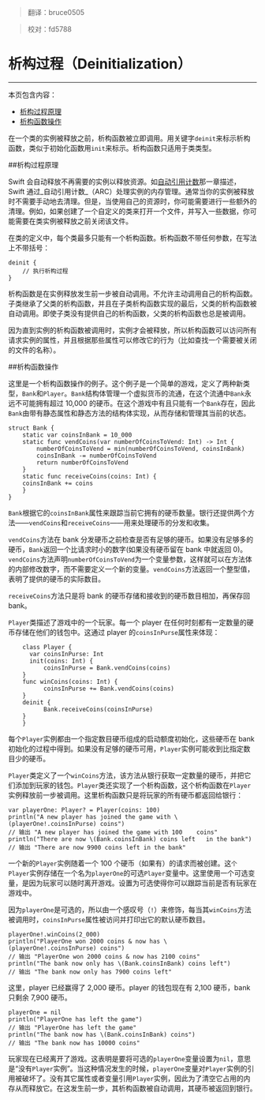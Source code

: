 > 翻译：bruce0505

> 校对：fd5788


# 析构过程（Deinitialization）
---------------------------

本页包含内容：

- [析构过程原理](#how_deinitialization_works)
- [析构函数操作](#deinitializers_in_action)

在一个类的实例被释放之前，析构函数被立即调用。用关键字`deinit`来标示析构函数，类似于初始化函数用`init`来标示。析构函数只适用于类类型。

<a name="how_deinitialization_works"></a>
##析构过程原理

Swift 会自动释放不再需要的实例以释放资源。如[自动引用计数](16_Automatic_Reference_Counting.html)那一章描述，Swift 通过_自动引用计数_（ARC）处理实例的内存管理。通常当你的实例被释放时不需要手动地去清理。但是，当使用自己的资源时，你可能需要进行一些额外的清理。例如，如果创建了一个自定义的类来打开一个文件，并写入一些数据，你可能需要在类实例被释放之前关闭该文件。

在类的定义中，每个类最多只能有一个析构函数。析构函数不带任何参数，在写法上不带括号：

    deinit {
        // 执行析构过程
	}

析构函数是在实例释放发生前一步被自动调用。不允许主动调用自己的析构函数。子类继承了父类的析构函数，并且在子类析构函数实现的最后，父类的析构函数被自动调用。即使子类没有提供自己的析构函数，父类的析构函数也总是被调用。

因为直到实例的析构函数被调用时，实例才会被释放，所以析构函数可以访问所有请求实例的属性，并且根据那些属性可以修改它的行为（比如查找一个需要被关闭的文件的名称）。

<a name="deinitializers_in_action"></a>
##析构函数操作

这里是一个析构函数操作的例子。这个例子是一个简单的游戏，定义了两种新类型，`Bank`和`Player`。`Bank`结构体管理一个虚拟货币的流通，在这个流通中`Bank`永远不可能拥有超过 10,000 的硬币。在这个游戏中有且只能有一个`Bank`存在，因此`Bank`由带有静态属性和静态方法的结构体实现，从而存储和管理其当前的状态。

	struct Bank {
        static var coinsInBank = 10_000
        static func vendCoins(var numberOfCoinsToVend: Int) -> Int {
          	numberOfCoinsToVend = min(numberOfCoinsToVend, coinsInBank)
          	coinsInBank -= numberOfCoinsToVend
         	return numberOfCoinsToVend
        }
        static func receiveCoins(coins: Int) {
        coinsInBank += coins
        }
	}

`Bank`根据它的`coinsInBank`属性来跟踪当前它拥有的硬币数量。银行还提供两个方法——`vendCoins`和`receiveCoins`——用来处理硬币的分发和收集。

`vendCoins`方法在 bank 分发硬币之前检查是否有足够的硬币。如果没有足够多的硬币，`Bank`返回一个比请求时小的数字(如果没有硬币留在 bank 中就返回 0)。`vendCoins`方法声明`numberOfCoinsToVend`为一个变量参数，这样就可以在方法体的内部修改数字，而不需要定义一个新的变量。`vendCoins`方法返回一个整型值，表明了提供的硬币的实际数目。

`receiveCoins`方法只是将 bank 的硬币存储和接收到的硬币数目相加，再保存回 bank。

`Player`类描述了游戏中的一个玩家。每一个 player 在任何时刻都有一定数量的硬币存储在他们的钱包中。这通过 player 的`coinsInPurse`属性来体现：

		class Player {
		  var coinsInPurse: Int
		  init(coins: Int) {
		      coinsInPurse = Bank.vendCoins(coins)
		}
		func winCoins(coins: Int) {
		      coinsInPurse += Bank.vendCoins(coins)
		}
		deinit {
		      Bank.receiveCoins(coinsInPurse)
		}
		}


每个`Player`实例都由一个指定数目硬币组成的启动额度初始化，这些硬币在 bank 初始化的过程中得到。如果没有足够的硬币可用，`Player`实例可能收到比指定数目少的硬币。

`Player`类定义了一个`winCoins`方法，该方法从银行获取一定数量的硬币，并把它们添加到玩家的钱包。`Player`类还实现了一个析构函数，这个析构函数在`Player`实例释放前一步被调用。这里析构函数只是将玩家的所有硬币都返回给银行：

	var playerOne: Player? = Player(coins: 100)
	println("A new player has joined the game with \(playerOne!.coinsInPurse) coins")
	// 输出 "A new player has joined the game with 100 	coins"
	println("There are now \(Bank.coinsInBank) coins left 	in the bank")
	// 输出 "There are now 9900 coins left in the bank"

一个新的`Player`实例随着一个 100 个硬币（如果有）的请求而被创建。这`个Player`实例存储在一个名为`playerOne`的可选`Player`变量中。这里使用一个可选变量，是因为玩家可以随时离开游戏。设置为可选使得你可以跟踪当前是否有玩家在游戏中。

因为`playerOne`是可选的，所以由一个感叹号（`!`）来修饰，每当其`winCoins`方法被调用时，`coinsInPurse`属性被访问并打印出它的默认硬币数目。

	playerOne!.winCoins(2_000)
	println("PlayerOne won 2000 coins & now has \	(playerOne!.coinsInPurse) coins")
	// 输出 "PlayerOne won 2000 coins & now has 2100 coins"
	println("The bank now only has \(Bank.coinsInBank) coins left")
	// 输出 "The bank now only has 7900 coins left"

这里，player 已经赢得了 2,000 硬币。player 的钱包现在有 2,100 硬币，bank 只剩余 7,900 硬币。

	playerOne = nil
	println("PlayerOne has left the game")
	// 输出 "PlayerOne has left the game"
	println("The bank now has \(Bank.coinsInBank) coins")
	// 输出 "The bank now has 10000 coins"

玩家现在已经离开了游戏。这表明是要将可选的`playerOne`变量设置为`nil`，意思是“没有`Player`实例”。当这种情况发生的时候，`playerOne`变量对`Player`实例的引用被破坏了。没有其它属性或者变量引用`Player`实例，因此为了清空它占用的内存从而释放它。在这发生前一步，其析构函数被自动调用，其硬币被返回到银行。
